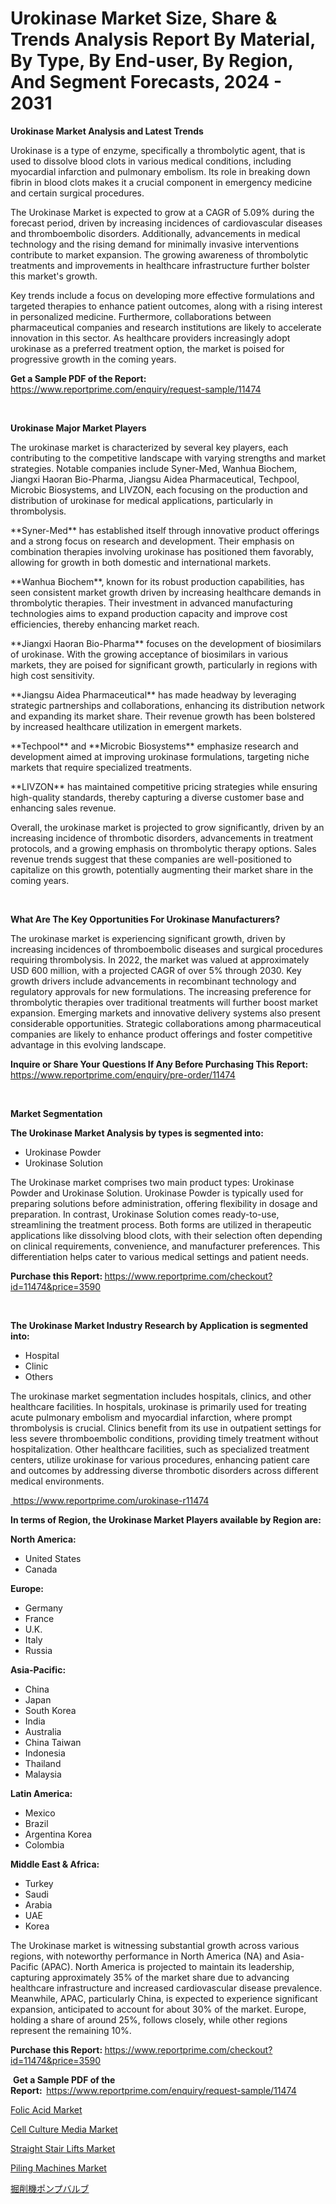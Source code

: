 <p><h1>Urokinase Market Size, Share & Trends Analysis Report By Material, By Type, By End-user, By Region, And Segment Forecasts, 2024 - 2031</h1></p><p><strong>Urokinase Market Analysis and Latest Trends</strong></p>
<p><p>Urokinase is a type of enzyme, specifically a thrombolytic agent, that is used to dissolve blood clots in various medical conditions, including myocardial infarction and pulmonary embolism. Its role in breaking down fibrin in blood clots makes it a crucial component in emergency medicine and certain surgical procedures.</p><p>The Urokinase Market is expected to grow at a CAGR of 5.09% during the forecast period, driven by increasing incidences of cardiovascular diseases and thromboembolic disorders. Additionally, advancements in medical technology and the rising demand for minimally invasive interventions contribute to market expansion. The growing awareness of thrombolytic treatments and improvements in healthcare infrastructure further bolster this market's growth.</p><p>Key trends include a focus on developing more effective formulations and targeted therapies to enhance patient outcomes, along with a rising interest in personalized medicine. Furthermore, collaborations between pharmaceutical companies and research institutions are likely to accelerate innovation in this sector. As healthcare providers increasingly adopt urokinase as a preferred treatment option, the market is poised for progressive growth in the coming years.</p></p>
<p><strong>Get a Sample PDF of the Report:&nbsp;</strong> <a href="https://www.reportprime.com/enquiry/request-sample/11474">https://www.reportprime.com/enquiry/request-sample/11474</a></p>
<p>&nbsp;</p>
<p><strong>Urokinase Major Market Players</strong></p>
<p><p>The urokinase market is characterized by several key players, each contributing to the competitive landscape with varying strengths and market strategies. Notable companies include Syner-Med, Wanhua Biochem, Jiangxi Haoran Bio-Pharma, Jiangsu Aidea Pharmaceutical, Techpool, Microbic Biosystems, and LIVZON, each focusing on the production and distribution of urokinase for medical applications, particularly in thrombolysis.</p><p>**Syner-Med** has established itself through innovative product offerings and a strong focus on research and development. Their emphasis on combination therapies involving urokinase has positioned them favorably, allowing for growth in both domestic and international markets.</p><p>**Wanhua Biochem**, known for its robust production capabilities, has seen consistent market growth driven by increasing healthcare demands in thrombolytic therapies. Their investment in advanced manufacturing technologies aims to expand production capacity and improve cost efficiencies, thereby enhancing market reach.</p><p>**Jiangxi Haoran Bio-Pharma** focuses on the development of biosimilars of urokinase. With the growing acceptance of biosimilars in various markets, they are poised for significant growth, particularly in regions with high cost sensitivity.</p><p>**Jiangsu Aidea Pharmaceutical** has made headway by leveraging strategic partnerships and collaborations, enhancing its distribution network and expanding its market share. Their revenue growth has been bolstered by increased healthcare utilization in emergent markets.</p><p>**Techpool** and **Microbic Biosystems** emphasize research and development aimed at improving urokinase formulations, targeting niche markets that require specialized treatments.</p><p>**LIVZON** has maintained competitive pricing strategies while ensuring high-quality standards, thereby capturing a diverse customer base and enhancing sales revenue.</p><p>Overall, the urokinase market is projected to grow significantly, driven by an increasing incidence of thrombotic disorders, advancements in treatment protocols, and a growing emphasis on thrombolytic therapy options. Sales revenue trends suggest that these companies are well-positioned to capitalize on this growth, potentially augmenting their market share in the coming years.</p></p>
<p>&nbsp;</p>
<p><strong>What Are The Key Opportunities For Urokinase Manufacturers?</strong></p>
<p><p>The urokinase market is experiencing significant growth, driven by increasing incidences of thromboembolic diseases and surgical procedures requiring thrombolysis. In 2022, the market was valued at approximately USD 600 million, with a projected CAGR of over 5% through 2030. Key growth drivers include advancements in recombinant technology and regulatory approvals for new formulations. The increasing preference for thrombolytic therapies over traditional treatments will further boost market expansion. Emerging markets and innovative delivery systems also present considerable opportunities. Strategic collaborations among pharmaceutical companies are likely to enhance product offerings and foster competitive advantage in this evolving landscape.</p></p>
<p><strong>Inquire or Share Your Questions If Any Before Purchasing This Report:</strong> <a href="https://www.reportprime.com/enquiry/pre-order/11474">https://www.reportprime.com/enquiry/pre-order/11474</a></p>
<p>&nbsp;</p>
<p><strong>Market Segmentation</strong></p>
<p><strong>The Urokinase Market Analysis by types is segmented into:</strong></p>
<p><ul><li>Urokinase Powder</li><li>Urokinase Solution</li></ul></p>
<p><p>The Urokinase market comprises two main product types: Urokinase Powder and Urokinase Solution. Urokinase Powder is typically used for preparing solutions before administration, offering flexibility in dosage and preparation. In contrast, Urokinase Solution comes ready-to-use, streamlining the treatment process. Both forms are utilized in therapeutic applications like dissolving blood clots, with their selection often depending on clinical requirements, convenience, and manufacturer preferences. This differentiation helps cater to various medical settings and patient needs.</p></p>
<p><strong>Purchase this Report:&nbsp;</strong><a href="https://www.reportprime.com/checkout?id=11474&price=3590">https://www.reportprime.com/checkout?id=11474&price=3590</a></p>
<p>&nbsp;</p>
<p><strong>The Urokinase Market Industry Research by Application is segmented into:</strong></p>
<p><ul><li>Hospital</li><li>Clinic</li><li>Others</li></ul></p>
<p><p>The urokinase market segmentation includes hospitals, clinics, and other healthcare facilities. In hospitals, urokinase is primarily used for treating acute pulmonary embolism and myocardial infarction, where prompt thrombolysis is crucial. Clinics benefit from its use in outpatient settings for less severe thromboembolic conditions, providing timely treatment without hospitalization. Other healthcare facilities, such as specialized treatment centers, utilize urokinase for various procedures, enhancing patient care and outcomes by addressing diverse thrombotic disorders across different medical environments.</p></p>
<p><a href="https://www.reportprime.com/urokinase-r11474">&nbsp;https://www.reportprime.com/urokinase-r11474</a></p>
<p><strong>In terms of Region, the Urokinase Market Players available by Region are:</strong></p>
<p>
    <p> <strong> North America: </strong>
        <ul>
            <li>United States</li>
            <li>Canada</li>
        </ul>
        </p> 
    <p> <strong> Europe: </strong>
        <ul>
            <li>Germany</li>
            <li>France</li>
            <li>U.K.</li>
            <li>Italy</li>
            <li>Russia</li>
        </ul>
        </p> 
    <p> <strong> Asia-Pacific: </strong>
        <ul>
            <li>China</li>
            <li>Japan</li>
            <li>South Korea</li>
            <li>India</li>
            <li>Australia</li>
            <li>China Taiwan</li>
            <li>Indonesia</li>
            <li>Thailand</li>
            <li>Malaysia</li>
        </ul>
        </p> 
    <p> <strong> Latin America: </strong>
        <ul>
            <li>Mexico</li>
            <li>Brazil</li>
            <li>Argentina Korea</li>
            <li>Colombia</li>
        </ul>
        </p> 
    <p> <strong> Middle East & Africa: </strong>
        <ul>
            <li>Turkey</li>
            <li>Saudi</li>
            <li>Arabia</li>
            <li>UAE</li>
            <li>Korea</li>
        </ul>
    </p>
    </p>
<p><p>The Urokinase market is witnessing substantial growth across various regions, with noteworthy performance in North America (NA) and Asia-Pacific (APAC). North America is projected to maintain its leadership, capturing approximately 35% of the market share due to advancing healthcare infrastructure and increased cardiovascular disease prevalence. Meanwhile, APAC, particularly China, is expected to experience significant expansion, anticipated to account for about 30% of the market. Europe, holding a share of around 25%, follows closely, while other regions represent the remaining 10%.</p></p>
<p><strong>Purchase this Report: </strong><a href="https://www.reportprime.com/checkout?id=11474&price=3590">https://www.reportprime.com/checkout?id=11474&price=3590</a></p>
<p>&nbsp;<strong>Get a Sample PDF of the Report:&nbsp;&nbsp;</strong><a href="https://www.reportprime.com/enquiry/request-sample/11474">https://www.reportprime.com/enquiry/request-sample/11474</a></p>
<p><strong></strong></p>
<p><p><a href="https://medium.com/@vullnetbogdani135/the-global-market-overview-of-the-folic-acid-market-provides-a-unique-perspective-on-the-key-ff4ae80eb64d">Folic Acid Market</a></p><p><a href="https://github.com/LilianFaulkner65/Market-Research-Report-List-1/blob/main/cell-culture-media-market.md">Cell Culture Media Market</a></p><p><a href="https://www.linkedin.com/pulse/analyzing-key-drivers-straight-stair-lifts-market-trends-8qujc?trackingId=Bi%2BeAg7tTSe1rLMLaoRcUA%3D%3D">Straight Stair Lifts Market</a></p><p><a href="https://medium.com/@nettieboyle87/market-leaders-and-laggards-global-piling-machines-market-trends-and-forecast-2024-2031-2bcb55821c71">Piling Machines Market</a></p><p><a href="https://medium.com/@durgin521/%E3%82%A8%E3%82%AF%E3%82%B9%E3%82%AB%E3%83%99%E3%83%BC%E3%82%BF%E3%83%BC%E3%83%9D%E3%83%B3%E3%83%97%E3%83%90%E3%83%AB%E3%83%96%E6%A5%AD%E7%95%8C%E3%82%BB%E3%82%AF%E3%82%BF%E3%83%BC-2024%E5%B9%B4%E3%81%8B%E3%82%892031%E5%B9%B4%E3%81%BE%E3%81%A7%E3%81%AE%E6%96%B0%E6%8A%80%E8%A1%93%E3%81%A8%E5%B8%82%E5%A0%B4%E3%81%B8%E3%81%AE%E5%BD%B1%E9%9F%BF%E3%81%AE%E4%BA%88%E6%B8%AC-fb73c6920512">掘削機ポンプバルブ</a></p></p>